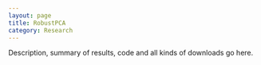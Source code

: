 ```yaml
---
layout: page
title: RobustPCA
category: Research
---
```


Description, summary of results, code and all kinds of downloads go here.